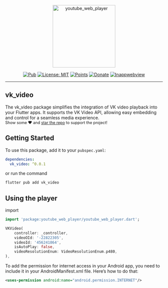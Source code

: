 <p align="center">
    <img src="https://github.com/ultra-rony/vk_video/blob/developer/screenshots/logo.png" height="200" alt="youtube_web_player" />
</p>

<p align="center">
    <a href="https://pub.dev/packages/vk_video"><img src="https://img.shields.io/badge/pub-v1.0.0-blue" alt="Pub"></a>
    <a href="https://opensource.org/licenses/MIT"><img src="https://img.shields.io/badge/license-MIT-purple.svg" alt="License: MIT"></a>
    <a href="https://pub.dev/packages/vk_video/score"><img src="https://img.shields.io/badge/points-160/160-green" alt="Points"></a>
    <a href="https://www.donationalerts.com/r/ultra_rony"><img src="https://img.shields.io/badge/support-donate-yellow" alt="Donate"></a>
    <a href="https://pub.dev/packages/flutter_inappwebview"><img src="https://img.shields.io/badge/flutter_inappwebview-v6.1.5-blue" alt="Inappwebview"></a>
</p>

---
## vk_video
<p>
    The vk_video package simplifies the integration of VK video playback into your Flutter apps. It supports the VK Video API, allowing easy embedding and control for a seamless media experience.<br>
   <span style="font-size: 0.9em"> Show some ❤️ and <a href="https://github.com/ultra-rony/youtube_web_player">star the repo</a> to support the project! </span>
</p>

## Getting Started

To use this package, add it to your `pubspec.yaml`:

```yaml
dependencies:
  vk_video: ^0.0.1
```

or run the command

```bash
flutter pub add vk_video
```

## Using the player

import

```dart
import 'package:youtube_web_player/youtube_web_player.dart';
```

```dart
VKVideo(
    controller: _controller,
    videoOId: '-22822305',
    videoId: '456241864',
    isAutoPlay: false,
    videoResolutionEnum: VideoResolutionEnum.p480,
),
```

To add the permission for internet access in your Android app, you need to include it in your AndroidManifest.xml file. Here’s how to do that:

```xml
<uses-permission android:name="android.permission.INTERNET"/>